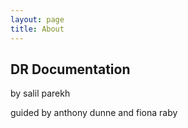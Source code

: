 ```yaml
---
layout: page
title: About
---
```


## DR Documentation

by salil parekh

guided by anthony dunne and fiona raby

